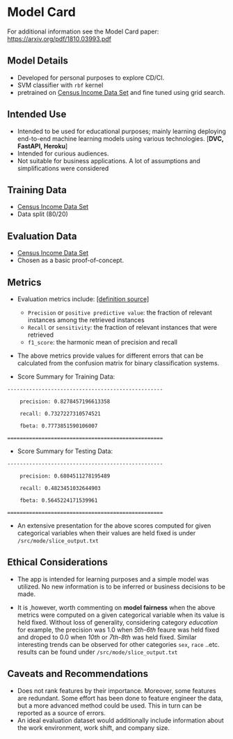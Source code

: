 # Model Card

For additional information see the Model Card paper: https://arxiv.org/pdf/1810.03993.pdf

## Model Details

* Developed for personal purposes to explore CD/CI.
* SVM classifier with `rbf` kernel
* pretrained on [Census Income Data Set](https://archive.ics.uci.edu/ml/datasets/census+income) and fine tuned using grid search.

## Intended Use

* Intended to be used for educational purposes; mainly learning deploying end-to-end machine learning models using various technologies. [**DVC, FastAPI, Heroku**]
* Intended for curious audiences.
* Not suitable for business applications. A lot of assumptions and simplifications were considered

## Training Data

* [Census Income Data Set](https://archive.ics.uci.edu/ml/datasets/census+income)
* Data split (80/20)

## Evaluation Data

* [Census Income Data Set](https://archive.ics.uci.edu/ml/datasets/census+income)
* Chosen as a basic proof-of-concept.

## Metrics

* Evaluation metrics include: [[definition source]](https://en.wikipedia.org/wiki/Precision_and_recall)
    * `Precision` or `positive predictive value`: the fraction of relevant instances among the retrieved instances
    * `Recall` or `sensitivity`: the fraction of relevant instances that were retrieved
    * `f1_score`: the harmonic mean of precision and recall

* The above metrics provide values for different errors that can be calculated from the confusion matrix for binary classification systems.

* Score Summary for Training Data:
```
--------------------------------------------------

    precision: 0.8278457196613358

    recall: 0.7327227310574521

    fbeta: 0.7773851590106007

==================================================
```

* Score Summary for Testing Data:

```
--------------------------------------------------

    precision: 0.6804511278195489

    recall: 0.4823451032644903

    fbeta: 0.5645224171539961

==================================================
```
* An extensive presentation for the above scores computed for given categorical variables when their values are held fixed is under `/src/mode/slice_output.txt`


## Ethical Considerations

* The app is intended for learning purposes and a simple model was utilized. No new information is to be inferred or business decisions to be made.

* It is ,however, worth commenting on **model fairness** when the above metrics were computed on a given categorical variable when its value is held fixed. Without loss of generality, considering category _education_ for example, the precision was 1.0 when _5th-6th_ feaure was held fixed and droped to 0.0 when _10th_ or _7th-8th_ was held fixed. Similar interesting trends can be observed for other categories `sex`, `race` ..etc. results can be found under `/src/mode/slice_output.txt` 
## Caveats and Recommendations

* Does not rank features by their importance. Moreover, some features are redundant. Some effort has been done to feature engineer the data, but a more advanced method could be used. This in turn can be reported as a source of errors.
* An ideal evaluation dataset would additionally include information about the work environment, work shift, and company size.